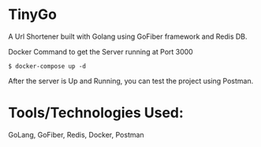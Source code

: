 # TinyGo
 A Url Shortener built with Golang using GoFiber framework and Redis DB.

 Docker Command to get the Server running at Port 3000

 ```shell
$ docker-compose up -d
```
After the server is Up and Running, you can test the project using Postman.

# Tools/Technologies Used:
 GoLang, GoFiber, Redis, Docker, Postman

